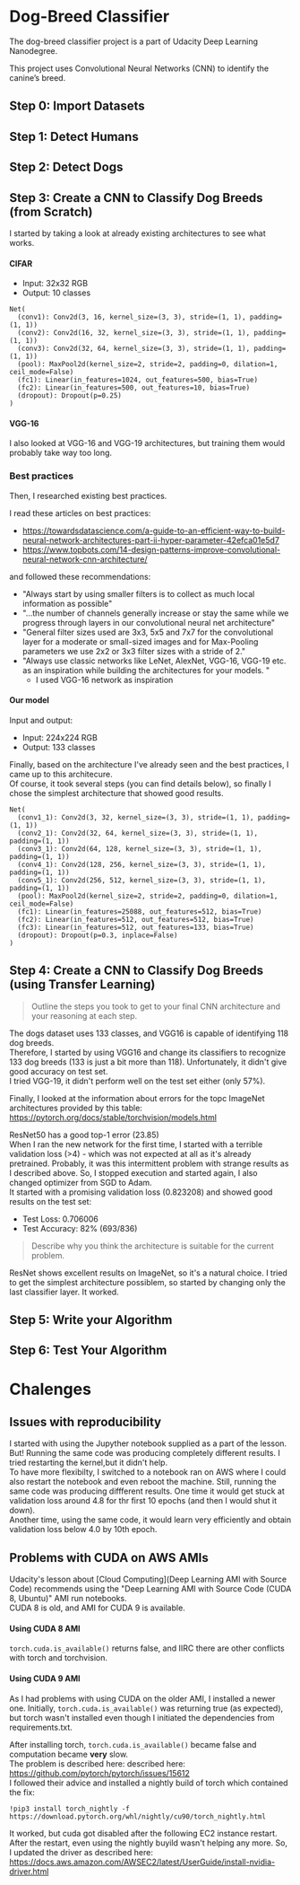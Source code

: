 # Dog-Breed Classifier
The dog-breed classifier project is a part of Udacity Deep Learning Nanodegree.

This project uses Convolutional Neural Networks (CNN) to identify the canine’s breed.


## Step 0: Import Datasets

## Step 1: Detect Humans

## Step 2: Detect Dogs

## Step 3: Create a CNN to Classify Dog Breeds (from Scratch)
I started by taking a look at already existing architectures to see what works.

#### CIFAR
* Input: 32x32 RGB
* Output: 10 classes

```
Net(
  (conv1): Conv2d(3, 16, kernel_size=(3, 3), stride=(1, 1), padding=(1, 1))
  (conv2): Conv2d(16, 32, kernel_size=(3, 3), stride=(1, 1), padding=(1, 1))
  (conv3): Conv2d(32, 64, kernel_size=(3, 3), stride=(1, 1), padding=(1, 1))
  (pool): MaxPool2d(kernel_size=2, stride=2, padding=0, dilation=1, ceil_mode=False)
  (fc1): Linear(in_features=1024, out_features=500, bias=True)
  (fc2): Linear(in_features=500, out_features=10, bias=True)
  (dropout): Dropout(p=0.25)
)
```

#### VGG-16
I also looked at VGG-16 and VGG-19 architectures, but training them would probably take way too long.

### Best practices
Then, I researched existing best practices.   

I read these articles on best practices:
* https://towardsdatascience.com/a-guide-to-an-efficient-way-to-build-neural-network-architectures-part-ii-hyper-parameter-42efca01e5d7
* https://www.topbots.com/14-design-patterns-improve-convolutional-neural-network-cnn-architecture/


and followed these recommendations:
* "Always start by using smaller filters is to collect as much local information as possible"
* "...the number of channels generally increase or stay the same while we progress through layers in our convolutional neural net architecture"
* "General filter sizes used are 3x3, 5x5 and 7x7 for the convolutional layer for a moderate or small-sized images and for Max-Pooling parameters we use 2x2 or 3x3 filter sizes with a stride of 2."
* "Always use classic networks like LeNet, AlexNet, VGG-16, VGG-19 etc. as an inspiration while building the architectures for your models. "
  * I used VGG-16 network as inspiration

#### Our model
Input and output:
* Input: 224x224 RGB
* Output: 133 classes

Finally, based on the architecture I've already seen and the best practices, I came up to this architecure.  
Of course, it took several steps (you can find details below), so finally I chose the simplest architecture that showed good results.
```
Net(
  (conv1_1): Conv2d(3, 32, kernel_size=(3, 3), stride=(1, 1), padding=(1, 1))
  (conv2_1): Conv2d(32, 64, kernel_size=(3, 3), stride=(1, 1), padding=(1, 1))
  (conv3_1): Conv2d(64, 128, kernel_size=(3, 3), stride=(1, 1), padding=(1, 1))
  (conv4_1): Conv2d(128, 256, kernel_size=(3, 3), stride=(1, 1), padding=(1, 1))
  (conv5_1): Conv2d(256, 512, kernel_size=(3, 3), stride=(1, 1), padding=(1, 1))
  (pool): MaxPool2d(kernel_size=2, stride=2, padding=0, dilation=1, ceil_mode=False)
  (fc1): Linear(in_features=25088, out_features=512, bias=True)
  (fc2): Linear(in_features=512, out_features=512, bias=True)
  (fc3): Linear(in_features=512, out_features=133, bias=True)
  (dropout): Dropout(p=0.3, inplace=False)
)
```

## Step 4: Create a CNN to Classify Dog Breeds (using Transfer Learning)
> Outline the steps you took to get to your final CNN architecture and your reasoning at each step.

The dogs dataset uses 133 classes, and VGG16 is capable of identifying 118 dog breeds.  
Therefore, I started by using VGG16 and change its classifiers to recognize 133 dog breeds (133 is just a bit more than 118). Unfortunately, it didn't give good accuracy on test set.  
I tried VGG-19, it didn't perform well on the test set either (only 57%).

Finally, I looked at the information about errors for the topc ImageNet architectures provided by this table: https://pytorch.org/docs/stable/torchvision/models.html   

ResNet50 has a good top-1 error (23.85)  
When I ran the new network for the first time, I started with a terrible validation loss (>4) - which was not expected at all as it's already pretrained. Probably, it was this intermittent problem with strange results as I described above. 
So, I stopped execution and started again, I also changed optimizer from SGD to Adam.  
It started with a promising validation loss (0.823208) and showed good results on the test set:  
* Test Loss: 0.706006
* Test Accuracy: 82% (693/836)

> Describe why you think the architecture is suitable for the current problem.  

ResNet shows excellent results on ImageNet, so it's a natural choice. I tried to get the simplest architecture possiblem, so started by changing only the last classifier layer. It worked.

## Step 5: Write your Algorithm

## Step 6: Test Your Algorithm


# Chalenges
## Issues with reproducibility
I started with using the Jupyther notebook supplied as a part of the lesson. But! Running the same code was producing completely different results. I tried restarting the kernel,but it didn't help.  
To have more flexibilty, I switched to a notebook ran on AWS where I could also restart the notebook and even reboot the machine. Still, running the same code was producing diffferent results. One time it would get stuck at validation loss around 4.8 for thr first 10 epochs (and then I would shut it down).   
Another time, using the same code, it would learn very efficiently and obtain validation loss below 4.0 by 10th epoch. 

## Problems with CUDA on AWS AMIs

Udacity's lesson about [Cloud Computing](Deep Learning AMI with Source Code) recommends using the "Deep Learning AMI with Source Code (CUDA 8, Ubuntu)" AMI run notebooks.   
CUDA 8 is old, and AMI for CUDA 9 is available. 

#### Using CUDA 8 AMI 
`torch.cuda.is_available()` returns false, and IIRC there are other conflicts with torch and torchvision.

#### Using CUDA 9 AMI 
As I had problems with using CUDA on the older AMI, I installed a newer one. 
Initially, `torch.cuda.is_available()` was returning true (as expected), but torch wasn't installed even though I initiated the dependencies from requirements.txt.  

After installing torch, `torch.cuda.is_available()` became false and computation became __very__ slow.   
The problem is described here: described here: https://github.com/pytorch/pytorch/issues/15612   
I followed their advice and installed a nightly build of torch which contained the fix: 
```
!pip3 install torch_nightly -f https://download.pytorch.org/whl/nightly/cu90/torch_nightly.html
```
It worked, but cuda got disabled after the following EC2 instance restart. After the restart, even using the nightly buyild wasn't helping any more. So, I updated the driver as described here:  https://docs.aws.amazon.com/AWSEC2/latest/UserGuide/install-nvidia-driver.html
